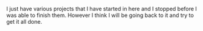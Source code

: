 I just  have various projects that I have started in here and I stopped before I was able to finish them. However I think I will be going back to it and try to get it all done. 
